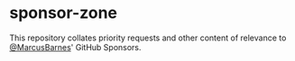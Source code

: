 # sponsor-zone
This repository collates priority requests and other content of relevance to [@MarcusBarnes](https://github.com/MarcusBarnes)' GitHub Sponsors.
